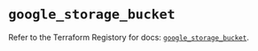 # `google_storage_bucket`

Refer to the Terraform Registory for docs: [`google_storage_bucket`](https://registry.terraform.io/providers/hashicorp/google/5.26.0/docs/resources/storage_bucket).
